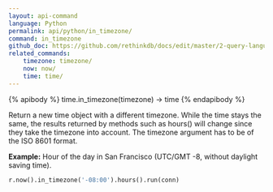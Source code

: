 ```yaml
---
layout: api-command 
language: Python
permalink: api/python/in_timezone/
command: in_timezone 
github_doc: https://github.com/rethinkdb/docs/edit/master/2-query-language/api/python/dates-and-times/in_timezone.md
related_commands:
    timezone: timezone/
    now: now/
    time: time/
---
```


{% apibody %}
time.in_timezone(timezone) → time
{% endapibody %}

Return a new time object with a different timezone. While the time stays the same, the results returned by methods such as hours() will change since they take the timezone into account. The timezone argument has to be of the ISO 8601 format.

__Example:__ Hour of the day in San Francisco (UTC/GMT -8, without daylight saving time).

```py
r.now().in_timezone('-08:00').hours().run(conn)
```
